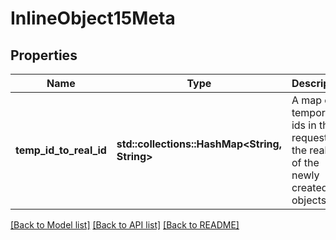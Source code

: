 # InlineObject15Meta

## Properties

Name | Type | Description | Notes
------------ | ------------- | ------------- | -------------
**temp_id_to_real_id** | **std::collections::HashMap<String, String>** | A map of temporary ids in the request to the real ids of the newly created objects | 

[[Back to Model list]](../README.md#documentation-for-models) [[Back to API list]](../README.md#documentation-for-api-endpoints) [[Back to README]](../README.md)



